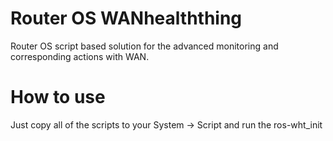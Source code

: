 # Router OS WANhealththing
Router OS script based solution for the advanced monitoring and corresponding actions with WAN.









# How to use
Just copy all of the scripts to your System -> Script and run the ros-wht_init
